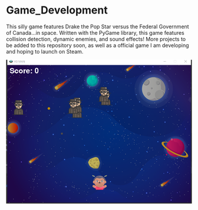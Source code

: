 # Game_Development
This silly game features Drake the Pop Star versus the Federal Government of Canada...in space. Written with the PyGame library, this game features collision detection, dynamic enemies, and sound effects! More projects to be added to this repository soon, as well as a official game I am developing and hoping to launch on Steam.


![alt text](https://github.com/rtlaceste/Game_Development/blob/main/Screen%20capt.PNG)
